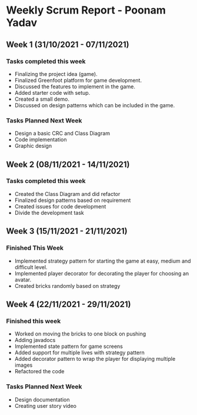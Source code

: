 # Weekly Scrum Report - Poonam Yadav

## Week 1 (31/10/2021 - 07/11/2021)

### Tasks completed this week
* Finalizing the project idea (game).
* Finalized Greenfoot platform for game development.
* Discussed the features to implement in the game.
* Added starter code with setup.
* Created a small demo.
* Discussed on design patterns which can be included in the game.

### Tasks Planned Next Week
* Design a basic CRC and Class Diagram
* Code implementation
* Graphic design

## Week 2 (08/11/2021 - 14/11/2021)

### Tasks completed this week
* Created the Class Diagram and did refactor
* Finalized design patterns based on requirement
* Created issues for code development
* Divide the development task

## Week 3 (15/11/2021 - 21/11/2021)

### Finished This Week
* Implemented strategy pattern for starting the game at easy, medium and difficult level.
* Implemented player decorator for decorating the player for choosing an avatar.
* Created bricks randomly based on strategy

## Week 4 (22/11/2021 - 29/11/2021)

### Finished this week
* Worked on moving the bricks to one block on pushing
* Adding javadocs
* Implemented state pattern for game screens
* Added support for multiple lives with strategy pattern
* Added decorator pattern to wrap the player for displaying multiple images
* Refactored the code

### Tasks Planned Next Week
* Design documentation
* Creating user story video
